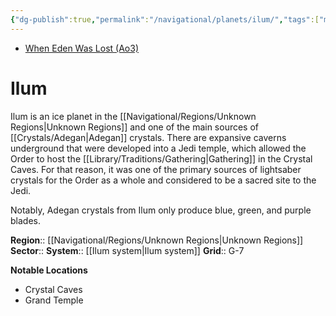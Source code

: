 ```yaml
---
{"dg-publish":true,"permalink":"/navigational/planets/ilum/","tags":["map","planet","unknown"]}
---
```


- [When Eden Was Lost (Ao3)](https://archiveofourown.org/works/19334440/chapters/45992584)
# Ilum
Ilum is an ice planet in the [[Navigational/Regions/Unknown Regions\|Unknown Regions]] and one of the main sources of [[Crystals/Adegan\|Adegan]] crystals. There are expansive caverns underground that were developed into a Jedi temple, which allowed the Order to host the [[Library/Traditions/Gathering\|Gathering]] in the Crystal Caves. For that reason, it was one of the primary sources of lightsaber crystals for the Order as a whole and considered to be a sacred site to the Jedi. 

Notably, Adegan crystals from Ilum only produce blue, green, and purple blades. 
 
**Region**::  [[Navigational/Regions/Unknown Regions\|Unknown Regions]]
**Sector**::
**System**::  [[Ilum system\|Ilum system]]
**Grid**::  G-7

**Notable Locations**
- Crystal Caves
- Grand Temple